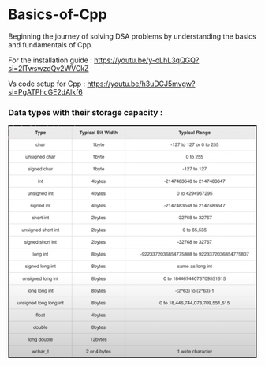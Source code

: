 # Basics-of-Cpp

Beginning the journey of solving DSA problems by understanding the basics and fundamentals of Cpp.

For the installation guide : https://youtu.be/y-oLhL3qQGQ?si=2lTwswzdQv2WVCkZ

Vs code setup for Cpp : https://youtu.be/h3uDCJ5mvgw?si=PgATPhcGE2dAlkf6

### Data types with their storage capacity : 

<img src="./assets/Pic-1.png" />